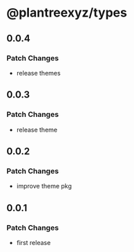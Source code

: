 # @plantreexyz/types

## 0.0.4

### Patch Changes

- release themes

## 0.0.3

### Patch Changes

- release theme

## 0.0.2

### Patch Changes

- improve theme pkg

## 0.0.1

### Patch Changes

- first release
